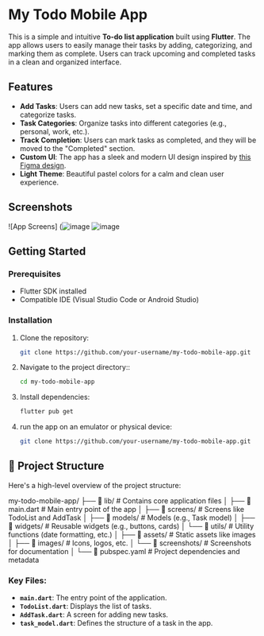 # My Todo Mobile App

This is a simple and intuitive **To-do list application** built using **Flutter**. The app allows users to easily manage their tasks by adding, categorizing, and marking them as complete. Users can track upcoming and completed tasks in a clean and organized interface.

## Features

- **Add Tasks**: Users can add new tasks, set a specific date and time, and categorize tasks.
- **Task Categories**: Organize tasks into different categories (e.g., personal, work, etc.).
- **Track Completion**: Users can mark tasks as completed, and they will be moved to the "Completed" section.
- **Custom UI**: The app has a sleek and modern UI design inspired by [this Figma design](https://www.figma.com/design/TIRrsoHg0EC2gEmzzKB2uZ/Todo-Mobile-App-(Community)-(Community)?node-id=10-2762&node-type=canvas&t=75ePhm89Q9TVyblc-0).
- **Light Theme**: Beautiful pastel colors for a calm and clean user experience.

## Screenshots

![App Screens] 
(![image](https://github.com/user-attachments/assets/9388b894-d2f6-4f8f-9280-1bff80db6900)
![image](https://github.com/user-attachments/assets/fd3e2a28-7abc-404e-a19d-68dfddcacc1c)


## Getting Started

### Prerequisites

- Flutter SDK installed
- Compatible IDE (Visual Studio Code or Android Studio)

### Installation

1. Clone the repository:

   ```bash
   git clone https://github.com/your-username/my-todo-mobile-app.git

2. Navigate to the project directory::

   ```bash
   cd my-todo-mobile-app

3. Install dependencies:

   ```bash
   flutter pub get
   
4. run the app on an emulator or physical device:

   ```bash
   git clone https://github.com/your-username/my-todo-mobile-app.git

## 📂 Project Structure

Here's a high-level overview of the project structure:

my-todo-mobile-app/ ├── 📁 lib/ # Contains core application files │ ├── 📄 main.dart # Main entry point of the app │ ├── 📁 screens/ # Screens like TodoList and AddTask │ ├── 📁 models/ # Models (e.g., Task model) │ ├── 📁 widgets/ # Reusable widgets (e.g., buttons, cards) │ └── 📁 utils/ # Utility functions (date formatting, etc.) │ ├── 📁 assets/ # Static assets like images │ ├── 📁 images/ # Icons, logos, etc. │ └── 📁 screenshots/ # Screenshots for documentation │ └── 📄 pubspec.yaml # Project dependencies and metadata



### Key Files:

- **`main.dart`**: The entry point of the application.
- **`TodoList.dart`**: Displays the list of tasks.
- **`AddTask.dart`**: A screen for adding new tasks.
- **`task_model.dart`**: Defines the structure of a task in the app.
